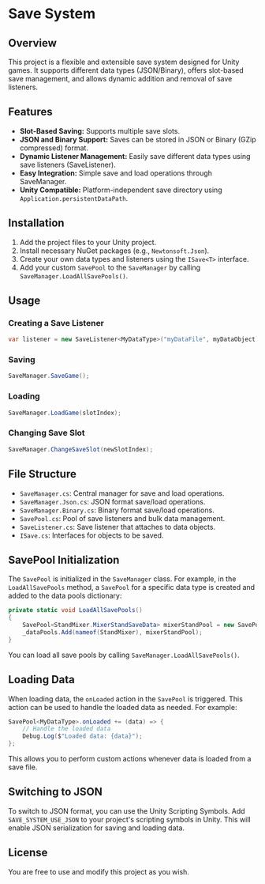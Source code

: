 # Save System

## Overview

This project is a flexible and extensible save system designed for Unity games. It supports different data types (JSON/Binary), offers slot-based save management, and allows dynamic addition and removal of save listeners.

## Features

- **Slot-Based Saving:** Supports multiple save slots.
- **JSON and Binary Support:** Saves can be stored in JSON or Binary (GZip compressed) format.
- **Dynamic Listener Management:** Easily save different data types using save listeners (SaveListener).
- **Easy Integration:** Simple save and load operations through SaveManager.
- **Unity Compatible:** Platform-independent save directory using `Application.persistentDataPath`.

## Installation

1. Add the project files to your Unity project.
2. Install necessary NuGet packages (e.g., `Newtonsoft.Json`).
3. Create your own data types and listeners using the `ISave<T>` interface.
4. Add your custom `SavePool` to the `SaveManager` by calling `SaveManager.LoadAllSavePools()`. 
## Usage

### Creating a Save Listener

```csharp
var listener = new SaveListener<MyDataType>("myDataFile", myDataObject);
```

### Saving

```csharp
SaveManager.SaveGame();
```

### Loading

```csharp
SaveManager.LoadGame(slotIndex);
```

### Changing Save Slot

```csharp
SaveManager.ChangeSaveSlot(newSlotIndex);
```

## File Structure

- `SaveManager.cs`: Central manager for save and load operations.
- `SaveManager.Json.cs`: JSON format save/load operations.
- `SaveManager.Binary.cs`: Binary format save/load operations.
- `SavePool.cs`: Pool of save listeners and bulk data management.
- `SaveListener.cs`: Save listener that attaches to data objects.
- `ISave.cs`: Interfaces for objects to be saved.

## SavePool Initialization

The `SavePool` is initialized in the `SaveManager` class. For example, in the `LoadAllSavePools` method, a `SavePool` for a specific data type is created and added to the data pools dictionary:

```csharp
private static void LoadAllSavePools()
{
    SavePool<StandMixer.MixerStandSaveData> mixerStandPool = new SavePool<StandMixer.MixerStandSaveData>();
    _dataPools.Add(nameof(StandMixer), mixerStandPool);
}
```

You can load all save pools by calling `SaveManager.LoadAllSavePools()`.

## Loading Data

When loading data, the `onLoaded` action in the `SavePool` is triggered. This action can be used to handle the loaded data as needed. For example:

```csharp
SavePool<MyDataType>.onLoaded += (data) => {
    // Handle the loaded data
    Debug.Log($"Loaded data: {data}");
};
```

This allows you to perform custom actions whenever data is loaded from a save file.

## Switching to JSON

To switch to JSON format, you can use the Unity Scripting Symbols. Add `SAVE_SYSTEM_USE_JSON` to your project's scripting symbols in Unity. This will enable JSON serialization for saving and loading data.

## License

You are free to use and modify this project as you wish.
